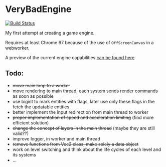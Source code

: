 # VeryBadEngine
[![Build Status](https://travis-ci.org/AbdBarho/VeryBadEngine.svg?branch=master)](https://travis-ci.org/AbdBarho/VeryBadEngine)

My first attempt at creating a game engine.

Requires at least Chrome 67 because of the use of `OffScreenCanvas` in a webworker.

A preview of the current engine capabilities [can be found here](https://abdbarho.github.io/VeryBadEngine/)


## Todo:
- ~~move main loop to a worker~~
- move rendering to main thread, each system sends render commands as soon as possible
- use bigint to mark entities with flags, later use only these flags in the fetch the updatable entities
- better implement the input redirection from main thread to worker
- ~~proper implementation of speed and acceleration limiting~~ (find more efficient solution)
- ~~change the concept of layers in the main thread~~ (maybe they are still valid??)
- improve logger, in worker and main thread
- ~~remove functions from Vec2 class, make solely a data object~~
- work on level switching and think about the life cycles of each level and its systems
- ...
